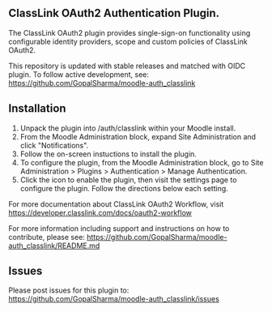 ## ClassLink OAuth2 Authentication Plugin.

The ClassLink OAuth2 plugin provides single-sign-on functionality using configurable identity providers, scope and custom policies of ClassLink OAuth2.

This repository is updated with stable releases and matched with OIDC plugin. To follow active development, see: https://github.com/GopalSharma/moodle-auth_classlink

## Installation

1. Unpack the plugin into /auth/classlink within your Moodle install.
2. From the Moodle Administration block, expand Site Administration and click "Notifications".
3. Follow the on-screen instuctions to install the plugin.
4. To configure the plugin, from the Moodle Administration block, go to Site Administration > Plugins > Authentication > Manage Authentication.
5. Click the icon to enable the plugin, then visit the settings page to configure the plugin. Follow the directions below each setting.

For more documentation about ClassLink OAuth2 Workflow, visit https://developer.classlink.com/docs/oauth2-workflow

For more information including support and instructions on how to contribute, please see: https://github.com/GopalSharma/moodle-auth_classlink/README.md

## Issues
Please post issues for this plugin to: https://github.com/GopalSharma/moodle-auth_classlink/issues
